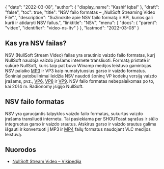 {
  "date": "2022-03-08",
  "author": {
    "display_name": "Kashif Iqbal"
},
  "draft": "false",
  "toc": true,
  "title": "NSV failo formatas – „NullSoft Streaming Video File“.",
  "description": "Sužinokite apie NSV failo formatą ir API, kurios gali kurti ir atidaryti NSV failus.",
  "linktitle": "NSV",
  "menu": {
    "docs": {
      "parent": "video",
      "identifier": "video-ns-ltv"
}
},
  "lastmod": "2022-03-08"
}

## Kas yra NSV failas?

NSV (NullSoft Stream Video) failas yra srautinio vaizdo failo formatas, kurį NullSoft naudoja vaizdo įrašams internete transliuoti. Formatą pristatė ir sukūrė NullSoft, kuris taip pat buvo Winamp medijos leistuvo gamintojas. NSV palaiko [MP3](/audio/mp3/) ir VP3 kaip numatytuosius garso ir vaizdo formatus. Šoniniai patobulinimai leidžia NSV naudoti šoninę VP kodekų versiją vaizdo įrašams, pvz., [VP6](/video/vp6/), [VP8](/video/vp8/) ir [VP9](/video/vp9/). NSV failo formatas nebepalaikomas po to, kai 2014 m. Radionomy įsigijo NullSoft.

## NSV failo formatas

NSV yra garuojantis talpyklos vaizdo failo formatas, sukurtas vaizdo įrašams transliuoti internetu. Tai pasiekiama per SHOUTcast sąrašus ir siūlo integruotus garso ir vaizdo srautus. Atskirus garso ir vaizdo srautus galima išgauti ir konvertuoti į MP3 ir [MP4](/video/mp4/) failų formatus naudojant VLC medijos leistuvą.

## Nuorodos

 * [NullSoft Stream Video – Vikipedija](https://en.wikipedia.org/wiki/Nullsoft_Streaming_Video)

